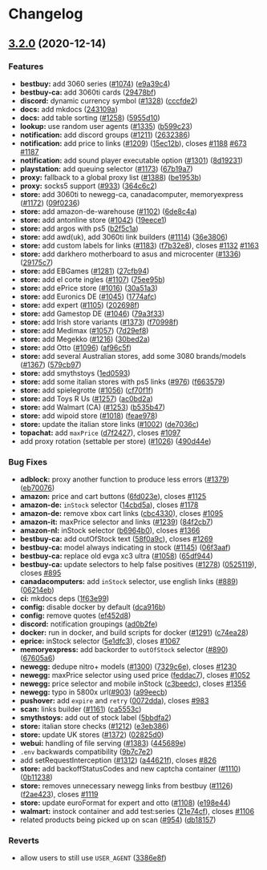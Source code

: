# Changelog

## [3.2.0](https://www.github.com/okcoker/streetmerchant/compare/v3.1.0...v3.2.0) (2020-12-14)


### Features

* **bestbuy:** add 3060 series ([#1074](https://www.github.com/okcoker/streetmerchant/issues/1074)) ([e9a39c4](https://www.github.com/okcoker/streetmerchant/commit/e9a39c40925736a2126f6138c369710989904d1d))
* **bestbuy-ca:** add 3060ti cards ([29478bf](https://www.github.com/okcoker/streetmerchant/commit/29478bff2d27d780cc6142526f3970b4a87290bc))
* **discord:** dynamic currency symbol ([#1328](https://www.github.com/okcoker/streetmerchant/issues/1328)) ([cccfde2](https://www.github.com/okcoker/streetmerchant/commit/cccfde245affc11506c69d1ef6c30c09953307d4))
* **docs:** add mkdocs ([243109a](https://www.github.com/okcoker/streetmerchant/commit/243109a4ffdfe1d1efe961af0b5cf28fd7e6ef1d))
* **docs:** add table sorting ([#1258](https://www.github.com/okcoker/streetmerchant/issues/1258)) ([5955d10](https://www.github.com/okcoker/streetmerchant/commit/5955d10a7f2106c5ae1275fadacf2945626ca008))
* **lookup:** use random user agents ([#1335](https://www.github.com/okcoker/streetmerchant/issues/1335)) ([b599c23](https://www.github.com/okcoker/streetmerchant/commit/b599c23b51735212e5369ce03a44bbd1bccafa42))
* **notification:** add discord groups ([#1211](https://www.github.com/okcoker/streetmerchant/issues/1211)) ([2632386](https://www.github.com/okcoker/streetmerchant/commit/2632386a5b99f3b23166e88f92af809f0036a6b7))
* **notification:** add price to links ([#1209](https://www.github.com/okcoker/streetmerchant/issues/1209)) ([15ec12b](https://www.github.com/okcoker/streetmerchant/commit/15ec12b0a3a95716243bfd06f6d41959bff7c36e)), closes [#1188](https://www.github.com/okcoker/streetmerchant/issues/1188) [#673](https://www.github.com/okcoker/streetmerchant/issues/673) [#1187](https://www.github.com/okcoker/streetmerchant/issues/1187)
* **notification:** add sound player executable option ([#1301](https://www.github.com/okcoker/streetmerchant/issues/1301)) ([8d19231](https://www.github.com/okcoker/streetmerchant/commit/8d192317badfd71a7cd8f0115ba9e6fc951c1874))
* **playstation:** add queuing selector ([#1173](https://www.github.com/okcoker/streetmerchant/issues/1173)) ([67b19a7](https://www.github.com/okcoker/streetmerchant/commit/67b19a7a8b3dead5f5ab9575ee2b4f09924ce851))
* **proxy:** fallback to a global proxy list ([#1388](https://www.github.com/okcoker/streetmerchant/issues/1388)) ([be1953b](https://www.github.com/okcoker/streetmerchant/commit/be1953b2069fce72969904c1bc18055df73f4b6b))
* **proxy:** socks5 support ([#933](https://www.github.com/okcoker/streetmerchant/issues/933)) ([364c6c2](https://www.github.com/okcoker/streetmerchant/commit/364c6c25dfe9dcbeb29cb20cb46e9e8dcc2fe86b))
* **store:** add 3060ti to newegg-ca, canadacomputer, memoryexpress ([#1172](https://www.github.com/okcoker/streetmerchant/issues/1172)) ([09f0236](https://www.github.com/okcoker/streetmerchant/commit/09f0236086c59b25ebe611041bf063d536e3cc3d))
* **store:** add amazon-de-warehouse ([#1102](https://www.github.com/okcoker/streetmerchant/issues/1102)) ([6de8c4a](https://www.github.com/okcoker/streetmerchant/commit/6de8c4a5eec8d66fb47d87e309866ba18f3e28c7))
* **store:** add antonline store ([#1042](https://www.github.com/okcoker/streetmerchant/issues/1042)) ([19eece1](https://www.github.com/okcoker/streetmerchant/commit/19eece18dccd4489e1e441b92061fc3b5743e4cd))
* **store:** add argos with ps5 ([b2f5c1a](https://www.github.com/okcoker/streetmerchant/commit/b2f5c1a3ed93cfd56e575ec634d235565a17b6bc))
* **store:** add awd(uk), add 3060ti link builders ([#1114](https://www.github.com/okcoker/streetmerchant/issues/1114)) ([36e3806](https://www.github.com/okcoker/streetmerchant/commit/36e38068d8cd284c741d4906d5ba5fe8cff85d24))
* **store:** add custom labels for links ([#1183](https://www.github.com/okcoker/streetmerchant/issues/1183)) ([f7b32e8](https://www.github.com/okcoker/streetmerchant/commit/f7b32e8ac56c29207c6b30b9168c34c021a5e227)), closes [#1132](https://www.github.com/okcoker/streetmerchant/issues/1132) [#1163](https://www.github.com/okcoker/streetmerchant/issues/1163)
* **store:** add darkhero motherboard to asus and microcenter ([#1336](https://www.github.com/okcoker/streetmerchant/issues/1336)) ([29175c7](https://www.github.com/okcoker/streetmerchant/commit/29175c77a8fcbc082c944b057a919dfcc22ba606))
* **store:** add EBGames ([#1281](https://www.github.com/okcoker/streetmerchant/issues/1281)) ([27cfb94](https://www.github.com/okcoker/streetmerchant/commit/27cfb94de8d9ccef3c7fc76b250aee17d7c80257))
* **store:** add el corte ingles ([#1107](https://www.github.com/okcoker/streetmerchant/issues/1107)) ([75ee95b](https://www.github.com/okcoker/streetmerchant/commit/75ee95b2217fb4bf667869011a009210ff8c22e7))
* **store:** add ePrice store ([#1016](https://www.github.com/okcoker/streetmerchant/issues/1016)) ([30a51a3](https://www.github.com/okcoker/streetmerchant/commit/30a51a38bee1c399276466e5db457bbe702edd5c))
* **store:** add Euronics DE ([#1045](https://www.github.com/okcoker/streetmerchant/issues/1045)) ([1774afc](https://www.github.com/okcoker/streetmerchant/commit/1774afc1c3010bd0b183907baa4f3486dc9e8c23))
* **store:** add expert ([#1105](https://www.github.com/okcoker/streetmerchant/issues/1105)) ([202698f](https://www.github.com/okcoker/streetmerchant/commit/202698f9179b081bd4214979f054e5ff7c805621))
* **store:** add Gamestop DE ([#1046](https://www.github.com/okcoker/streetmerchant/issues/1046)) ([79a3f33](https://www.github.com/okcoker/streetmerchant/commit/79a3f33150188c7ff0228a38f276ae1fe88b9714))
* **store:** add Irish store variants ([#1373](https://www.github.com/okcoker/streetmerchant/issues/1373)) ([f70998f](https://www.github.com/okcoker/streetmerchant/commit/f70998f0d9a6cdfbc59fb31fecb87f801b0b3037))
* **store:** add Medimax ([#1057](https://www.github.com/okcoker/streetmerchant/issues/1057)) ([7d29ef8](https://www.github.com/okcoker/streetmerchant/commit/7d29ef80ba1ae6682b486ac0b65a516b15a19f93))
* **store:** add Megekko ([#1216](https://www.github.com/okcoker/streetmerchant/issues/1216)) ([30bed2a](https://www.github.com/okcoker/streetmerchant/commit/30bed2ac016e9e543f67b1098819a484bc1394c3))
* **store:** add Otto ([#1096](https://www.github.com/okcoker/streetmerchant/issues/1096)) ([af96c5f](https://www.github.com/okcoker/streetmerchant/commit/af96c5f2e808af7496f3c3299e4cf173105de48b))
* **store:** add several Australian stores, add some 3080 brands/models ([#1367](https://www.github.com/okcoker/streetmerchant/issues/1367)) ([579cb97](https://www.github.com/okcoker/streetmerchant/commit/579cb97a0d151cc374a37493b043ba4a399b55db))
* **store:** add smythstoys ([1ed0593](https://www.github.com/okcoker/streetmerchant/commit/1ed05937676c3b6961fcbbb1f3aa80afc3411ac3))
* **store:** add some italian stores with ps5 links ([#976](https://www.github.com/okcoker/streetmerchant/issues/976)) ([f663579](https://www.github.com/okcoker/streetmerchant/commit/f663579f3d744a5270878975407ad30b31ee0c0a))
* **store:** add spielegrotte ([#1056](https://www.github.com/okcoker/streetmerchant/issues/1056)) ([cf70f1f](https://www.github.com/okcoker/streetmerchant/commit/cf70f1ff4f942922bfa52adcd5b905e0b39c812a))
* **store:** add Toys R Us ([#1257](https://www.github.com/okcoker/streetmerchant/issues/1257)) ([ac0bd2a](https://www.github.com/okcoker/streetmerchant/commit/ac0bd2ac14d686a0f30931e885da65a1d7af6856))
* **store:** add Walmart (CA) ([#1253](https://www.github.com/okcoker/streetmerchant/issues/1253)) ([b535b47](https://www.github.com/okcoker/streetmerchant/commit/b535b470cad38af034889b4d27578b20136e166d))
* **store:** add wipoid store ([#1018](https://www.github.com/okcoker/streetmerchant/issues/1018)) ([feae978](https://www.github.com/okcoker/streetmerchant/commit/feae978de9e90b96f542d2e53807144d82e380a4))
* **store:** update the italian store links ([#1002](https://www.github.com/okcoker/streetmerchant/issues/1002)) ([de7036c](https://www.github.com/okcoker/streetmerchant/commit/de7036c7cc6dd7e436ad1d31b988d9d56ad31f76))
* **topachat:** add `maxPrice` ([d7f2427](https://www.github.com/okcoker/streetmerchant/commit/d7f242780ef1a0a06d5b65ccfc0999e36a87d49d)), closes [#1097](https://www.github.com/okcoker/streetmerchant/issues/1097)
* add proxy rotation (settable per store) ([#1026](https://www.github.com/okcoker/streetmerchant/issues/1026)) ([490d44e](https://www.github.com/okcoker/streetmerchant/commit/490d44e1fdfdf91db7344dd3050ba8fd8d069631))


### Bug Fixes

* **adblock:** proxy another function to produce less errors ([#1379](https://www.github.com/okcoker/streetmerchant/issues/1379)) ([eb70076](https://www.github.com/okcoker/streetmerchant/commit/eb700762a4eee3a802bd81f0fb62e76243027c42))
* **amazon:** price and cart buttons ([6fd023e](https://www.github.com/okcoker/streetmerchant/commit/6fd023e81e0c54e8fb53b45817b63cb49b8a37ce)), closes [#1125](https://www.github.com/okcoker/streetmerchant/issues/1125)
* **amazon-de:** `inStock` selector ([14cbd5a](https://www.github.com/okcoker/streetmerchant/commit/14cbd5a05b6f9c3a3ebbc5978156ff2b090efd32)), closes [#1178](https://www.github.com/okcoker/streetmerchant/issues/1178)
* **amazon-de:** remove xbox cart links ([cbc4330](https://www.github.com/okcoker/streetmerchant/commit/cbc43304bf49863000f422fbff4ed200ea610914)), closes [#1095](https://www.github.com/okcoker/streetmerchant/issues/1095)
* **amazon-it:** maxPrice selector and links ([#1239](https://www.github.com/okcoker/streetmerchant/issues/1239)) ([84f2cb7](https://www.github.com/okcoker/streetmerchant/commit/84f2cb7d52fac7c3dbdd31318a51330e25808784))
* **amazon-nl:** inStock selector ([b6964b0](https://www.github.com/okcoker/streetmerchant/commit/b6964b02f38c947fd476d86de35d5983e5b229dd)), closes [#1366](https://www.github.com/okcoker/streetmerchant/issues/1366)
* **bestbuy-ca:** add outOfStock text ([58f0a9c](https://www.github.com/okcoker/streetmerchant/commit/58f0a9c7740c46f3d820c8765dee5b0fc8516353)), closes [#1269](https://www.github.com/okcoker/streetmerchant/issues/1269)
* **bestbuy-ca:** model always indicating in stock ([#1145](https://www.github.com/okcoker/streetmerchant/issues/1145)) ([06f3aaf](https://www.github.com/okcoker/streetmerchant/commit/06f3aafae6ec460c6227a92e6105639be71fc9b3))
* **bestbuy-ca:** replace old evga xc3 ultra ([#1058](https://www.github.com/okcoker/streetmerchant/issues/1058)) ([65df944](https://www.github.com/okcoker/streetmerchant/commit/65df9449730bce2acb82f5edac25a91bdddd94db))
* **bestbuy-ca:** update selectors to help false positives ([#1278](https://www.github.com/okcoker/streetmerchant/issues/1278)) ([0525119](https://www.github.com/okcoker/streetmerchant/commit/0525119b9bae47425a6c01720d6a1ea6ab8e6a02)), closes [#895](https://www.github.com/okcoker/streetmerchant/issues/895)
* **canadacomputers:** add `inStock` selector, use english links ([#889](https://www.github.com/okcoker/streetmerchant/issues/889)) ([06214eb](https://www.github.com/okcoker/streetmerchant/commit/06214eb4a8a5c2d8a180e8dcf846f828d5cce2ed))
* **ci:** mkdocs deps ([1f63e99](https://www.github.com/okcoker/streetmerchant/commit/1f63e9980499ac567845473dc48e51cab78c838e))
* **config:** disable docker by default ([dca916b](https://www.github.com/okcoker/streetmerchant/commit/dca916b64e9ac2d05d5e6af19e5466b8a0623ed5))
* **config:** remove quotes ([ef452d8](https://www.github.com/okcoker/streetmerchant/commit/ef452d8e586536a5039ee532d655d2951d551ac3))
* **discord:** notification groupings ([ad0b2fe](https://www.github.com/okcoker/streetmerchant/commit/ad0b2fe525d6403735ddcbf4ef55b91eb36ac10a))
* **docker:** run in docker, and build scripts for docker ([#1291](https://www.github.com/okcoker/streetmerchant/issues/1291)) ([c74ea28](https://www.github.com/okcoker/streetmerchant/commit/c74ea28014ee0d827ea216083844f92e30f142c9))
* **eprice:** inStock selector ([5e1dfc3](https://www.github.com/okcoker/streetmerchant/commit/5e1dfc35680029620a1de7bc7a523140f2dae8af)), closes [#1067](https://www.github.com/okcoker/streetmerchant/issues/1067)
* **memoryexpress:** add backorder to `outOfStock` selector ([#890](https://www.github.com/okcoker/streetmerchant/issues/890)) ([67605a6](https://www.github.com/okcoker/streetmerchant/commit/67605a6e280af35f210c536bc03571a84ea1a7e9))
* **newegg:** dedupe nitro+ models ([#1300](https://www.github.com/okcoker/streetmerchant/issues/1300)) ([7329c6e](https://www.github.com/okcoker/streetmerchant/commit/7329c6ede0a5ab6d644b30ac878f4e7da11e43a8)), closes [#1230](https://www.github.com/okcoker/streetmerchant/issues/1230)
* **newegg:** maxPrice selector using used price ([feddac7](https://www.github.com/okcoker/streetmerchant/commit/feddac76d3824e947b0a96524cd940e6b45ffe70)), closes [#1052](https://www.github.com/okcoker/streetmerchant/issues/1052)
* **newegg:** price selector and mobile inStock ([c3beedc](https://www.github.com/okcoker/streetmerchant/commit/c3beedced82141e6bbb0735b3edb7c573907aa7a)), closes [#1356](https://www.github.com/okcoker/streetmerchant/issues/1356)
* **newegg:** typo in 5800x url([#903](https://www.github.com/okcoker/streetmerchant/issues/903)) ([a99eecb](https://www.github.com/okcoker/streetmerchant/commit/a99eecb4613bc136e65afe4e5e8788316beae39e))
* **pushover:** add `expire` and `retry` ([0072dda](https://www.github.com/okcoker/streetmerchant/commit/0072dda90b637b93647cf3a35dc612cf43d89445)), closes [#983](https://www.github.com/okcoker/streetmerchant/issues/983)
* **scan:** links builder ([#1161](https://www.github.com/okcoker/streetmerchant/issues/1161)) ([ca5553c](https://www.github.com/okcoker/streetmerchant/commit/ca5553cb2044c00857412a2af009e5e7f2c1aabf))
* **smythstoys:** add out of stock label ([5bbdfa2](https://www.github.com/okcoker/streetmerchant/commit/5bbdfa2abc23c2e1fb1c606227754a1701cab194))
* **store:** italian store checks ([#1212](https://www.github.com/okcoker/streetmerchant/issues/1212)) ([e3eb386](https://www.github.com/okcoker/streetmerchant/commit/e3eb38655a3cefb85c4dbd573494955e06c72f71))
* **store:** update UK stores ([#1372](https://www.github.com/okcoker/streetmerchant/issues/1372)) ([02825d0](https://www.github.com/okcoker/streetmerchant/commit/02825d009bd028f6dcdca02e2c155e77a7df8654))
* **webui:** handling of file serving ([#1383](https://www.github.com/okcoker/streetmerchant/issues/1383)) ([445689e](https://www.github.com/okcoker/streetmerchant/commit/445689efc49bf8edb0b5a027611f02ea0d0f126f))
* `.env` backwards compatibility ([9b7c7e2](https://www.github.com/okcoker/streetmerchant/commit/9b7c7e2881d756909af191094bda435ca7ef7e9b))
* add setRequestInterception ([#1312](https://www.github.com/okcoker/streetmerchant/issues/1312)) ([a44621f](https://www.github.com/okcoker/streetmerchant/commit/a44621f8f50cac9ba6614b0f89320d210370047a)), closes [#826](https://www.github.com/okcoker/streetmerchant/issues/826)
* **store:** add backoffStatusCodes and new captcha container ([#1110](https://www.github.com/okcoker/streetmerchant/issues/1110)) ([0b11238](https://www.github.com/okcoker/streetmerchant/commit/0b11238370040e9cd31e793e9a782ad384c22abf))
* **store:** removes unnecessary newegg links from bestbuy ([#1126](https://www.github.com/okcoker/streetmerchant/issues/1126)) ([f2ae423](https://www.github.com/okcoker/streetmerchant/commit/f2ae423fa83d1671a98b9cf3733e587d33727a59)), closes [#1119](https://www.github.com/okcoker/streetmerchant/issues/1119)
* **store:** update euroFormat for expert and otto ([#1108](https://www.github.com/okcoker/streetmerchant/issues/1108)) ([e198e44](https://www.github.com/okcoker/streetmerchant/commit/e198e44613cda27c0e67dc7e42ca514e66e9cf48))
* **walmart:** instock container and add test:series ([21e74cf](https://www.github.com/okcoker/streetmerchant/commit/21e74cfe76a5ccf82247315c9951a25e44bb1ce5)), closes [#1106](https://www.github.com/okcoker/streetmerchant/issues/1106)
* related products being picked up on scan ([#954](https://www.github.com/okcoker/streetmerchant/issues/954)) ([db18157](https://www.github.com/okcoker/streetmerchant/commit/db18157a490b9c9672c32de3372bff0b472a48f3))


### Reverts

* allow users to still use `USER_AGENT` ([3386e8f](https://www.github.com/okcoker/streetmerchant/commit/3386e8f50da27a800c5289c3b6bd7a1f76e77a49))
